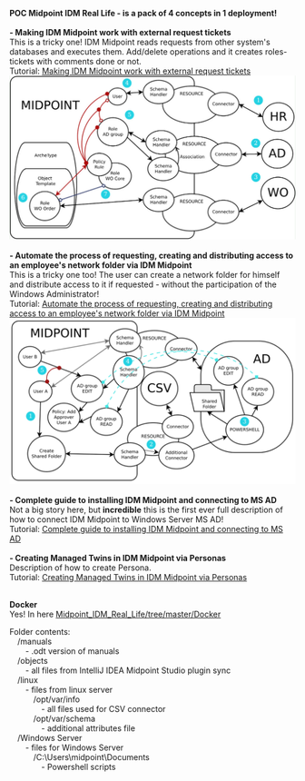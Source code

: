 <b>POC Midpoint IDM Real Life - is a pack of 4 concepts in 1 deployment!</b><br><br>
<b>- Making IDM Midpoint work with external request tickets</b><br>
This is a tricky one! IDM Midpoint reads requests from other system's databases and executes them. Add/delete operations and it creates roles-tickets with comments done or not.<br>
Tutorial: <a href="https://habr.com/ru/articles/842756/">Making IDM Midpoint work with external request tickets</a><br>
<img src=https://github.com/icookycom/Midpoint_IDM_Real_Life/blob/master/manuals/Midpoint_WO.jpg><br><br>
<b>- Automate the process of requesting, creating and distributing access to an employee's network folder via IDM Midpoint</b><br>
This is a tricky one too! The user can create a network folder for himself and distribute access to it if requested - without the participation of the Windows Administrator!<br>
Tutorial: <a href="https://habr.com/ru/articles/852726/">Automate the process of requesting, creating and distributing access to an employee's network folder via IDM Midpoint</a><br>
<img src=https://github.com/icookycom/Midpoint_IDM_Real_Life/blob/master/manuals/Midpoint%20Shared%20Folder%20AD%20Schema.png><br><br>
<b>- Complete guide to installing IDM Midpoint and connecting to MS AD</b><br>
Not a big story here, but <b>incredible</b> this is the first ever full description of how to connect IDM Midpoint to Windows Server MS AD!<br>
Tutorial: <a href="https://habr.com/ru/articles/862112/">Complete guide to installing IDM Midpoint and connecting to MS AD</a><br><br>
<b>- Creating Managed Twins in IDM Midpoint via Personas</b><br>
Description of how to create Persona.<br>
Tutorial: <a href="https://habr.com/ru/articles/902156/">Creating Managed Twins in IDM Midpoint via Personas</a><br>
<br>


<b>Docker</b><br>
Yes! In here <a href="https://github.com/icookycom/Midpoint_IDM_Real_Life/tree/master/Docker">Midpoint_IDM_Real_Life/tree/master/Docker</a>

Folder contents:<br>
&emsp;/manuals<br>
&emsp;&emsp;- .odt version of manuals<br>
&emsp;/objects<br>
&emsp;&emsp;- all files from IntelliJ IDEA Midpoint Studio plugin sync<br>
&emsp;/linux<br>
&emsp;&emsp;- files from linux server<br>
&emsp;&emsp;&emsp;/opt/var/info<br>
&emsp;&emsp;&emsp;&emsp;- all files used for CSV connector<br>
&emsp;&emsp;&emsp;/opt/var/schema<br>
&emsp;&emsp;&emsp;&emsp;- additional attributes file<br>
&emsp;/Windows Server<br>
&emsp;&emsp;- files for Windows Server<br>
&emsp;&emsp;&emsp;/C:\Users\midpoint\Documents\
&emsp;&emsp;&emsp;&emsp;- Powershell scripts<br>
